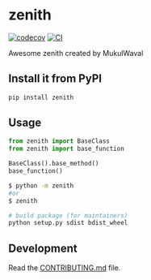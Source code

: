 # zenith

[![codecov](https://codecov.io/gh/MukulWaval/zenith/branch/main/graph/badge.svg?token=zenith_token_here)](https://codecov.io/gh/MukulWaval/zenith)
[![CI](https://github.com/MukulWaval/zenith/actions/workflows/main.yml/badge.svg)](https://github.com/MukulWaval/zenith/actions/workflows/main.yml)

Awesome zenith created by MukulWaval

## Install it from PyPI

```bash
pip install zenith
```

## Usage

```py
from zenith import BaseClass
from zenith import base_function

BaseClass().base_method()
base_function()
```

```bash
$ python -m zenith
#or
$ zenith
```

```bash
# build package (for maintainers)
python setup.py sdist bdist_wheel
```

## Development

Read the [CONTRIBUTING.md](CONTRIBUTING.md) file.
